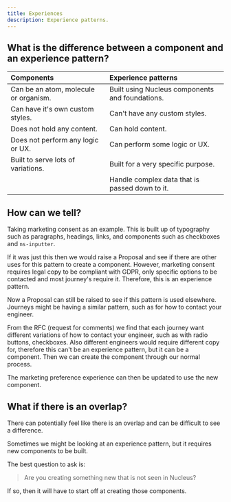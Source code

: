 ```yaml
---
title: Experiences
description: Experience patterns.
---
```


## What is the difference between a component and an experience pattern?

| Components | Experience patterns |
| :---- | :----|
| Can be an atom, molecule or organism. | Built using Nucleus components and foundations. |
| Can have it's own custom styles. | Can't have any custom styles. |
| Does not hold any content. | Can hold content. |
| Does not perform any logic or UX. | Can perform some logic or UX. |
| Built to serve lots of variations. | Built for a very specific purpose. |
|  | Handle complex data that is passed down to it. |

## How can we tell?

Taking marketing consent as an example. This is built up of typography such as paragraphs, headings, links, and components such as checkboxes and `ns-inputter`.

If it was just this then we would raise a Proposal and see if there are other uses for this pattern to create a component. However, marketing consent requires legal copy to be compliant with GDPR, only specific options to be contacted and most journey's require it. Therefore, this is an experience pattern.

Now a Proposal can still be raised to see if this pattern is used elsewhere. Journeys might be having a similar pattern, such as for how to contact your engineer.

From the RFC (request for comments) we find that each journey want different variations of how to contact your engineer, such as with radio buttons, checkboxes. Also different engineers would require different copy for, therefore this can't be an experience pattern, but it can be a component. Then we can create the component through our normal process.

The marketing preference experience can then be updated to use the new component.

## What if there is an overlap?

There can potentially feel like there is an overlap and can be difficult to see a difference.

Sometimes we might be looking at an experience pattern, but it requires new components to be built.

The best question to ask is:

> Are you creating something new that is not seen in Nucleus?

If so, then it will have to start off at creating those components.

